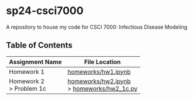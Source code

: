 # sp24-csci7000
A repository to house my code for CSCI 7000: Infectious Disease Modeling

## Table of Contents
| Assignment Name | File Location |
| --------------- | ------------- |
| Homework 1 | [homeworks/hw1.ipynb](homeworks/hw1.ipynb) |
| Homework 2 <br/> > Problem 1c | [homeworks/hw2.ipynb](homeworks/hw2.ipynb) <br/> > [homeworks/hw2_1c.py](homeworks/hw2_1c.py)|
